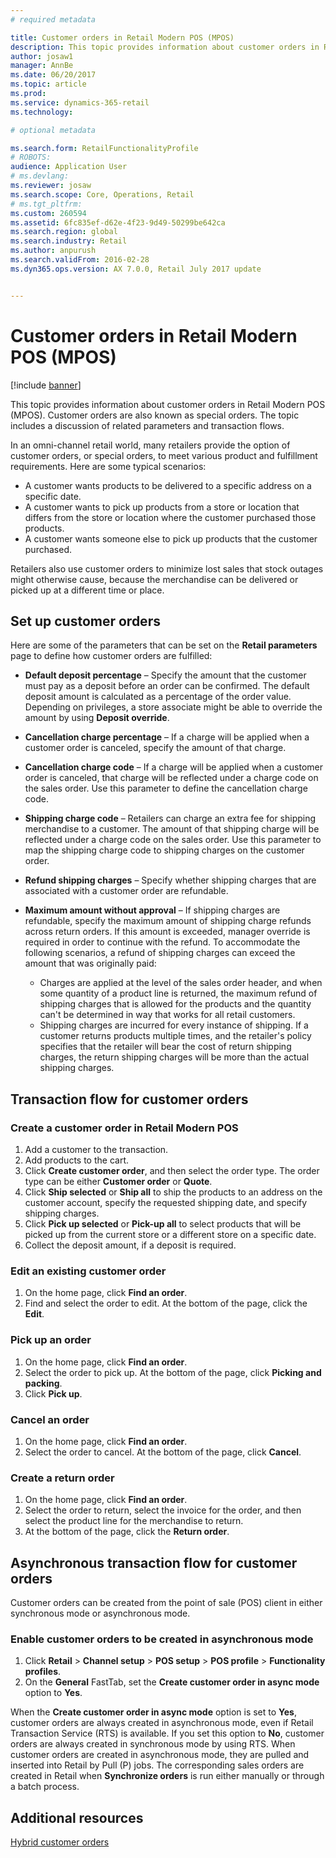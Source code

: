 ```yaml
---
# required metadata

title: Customer orders in Retail Modern POS (MPOS)
description: This topic provides information about customer orders in Retail Modern POS (MPOS). Customer orders are also known as special orders. The topic includes a discussion of related parameters and transaction flows.
author: josaw1
manager: AnnBe
ms.date: 06/20/2017
ms.topic: article
ms.prod: 
ms.service: dynamics-365-retail
ms.technology: 

# optional metadata

ms.search.form: RetailFunctionalityProfile 
# ROBOTS: 
audience: Application User
# ms.devlang: 
ms.reviewer: josaw
ms.search.scope: Core, Operations, Retail
# ms.tgt_pltfrm: 
ms.custom: 260594
ms.assetid: 6fc835ef-d62e-4f23-9d49-50299be642ca
ms.search.region: global
ms.search.industry: Retail
ms.author: anpurush
ms.search.validFrom: 2016-02-28
ms.dyn365.ops.version: AX 7.0.0, Retail July 2017 update


---
```


# Customer orders in Retail Modern POS (MPOS)

[!include [banner](includes/banner.md)]

This topic provides information about customer orders in Retail Modern POS (MPOS). Customer orders are also known as special orders. The topic includes a discussion of related parameters and transaction flows.

In an omni-channel retail world, many retailers provide the option of customer orders, or special orders, to meet various product and fulfillment requirements. Here are some typical scenarios:

- A customer wants products to be delivered to a specific address on a specific date.
- A customer wants to pick up products from a store or location that differs from the store or location where the customer purchased those products.
- A customer wants someone else to pick up products that the customer purchased.

Retailers also use customer orders to minimize lost sales that stock outages might otherwise cause, because the merchandise can be delivered or picked up at a different time or place.

## Set up customer orders

Here are some of the parameters that can be set on the **Retail parameters** page to define how customer orders are fulfilled:

- **Default deposit percentage** – Specify the amount that the customer must pay as a deposit before an order can be confirmed. The default deposit amount is calculated as a percentage of the order value. Depending on privileges, a store associate might be able to override the amount by using **Deposit override**.
- **Cancellation charge percentage** – If a charge will be applied when a customer order is canceled, specify the amount of that charge.
- **Cancellation charge code** – If a charge will be applied when a customer order is canceled, that charge will be reflected under a charge code on the sales order. Use this parameter to define the cancellation charge code.
- **Shipping charge code** – Retailers can charge an extra fee for shipping merchandise to a customer. The amount of that shipping charge will be reflected under a charge code on the sales order. Use this parameter to map the shipping charge code to shipping charges on the customer order.
- **Refund shipping charges** – Specify whether shipping charges that are associated with a customer order are refundable.
- **Maximum amount without approval** – If shipping charges are refundable, specify the maximum amount of shipping charge refunds across return orders. If this amount is exceeded, manager override is required in order to continue with the refund. To accommodate the following scenarios, a refund of shipping charges can exceed the amount that was originally paid:

    - Charges are applied at the level of the sales order header, and when some quantity of a product line is returned, the maximum refund of shipping charges that is allowed for the products and the quantity can't be determined in way that works for all retail customers.
    - Shipping charges are incurred for every instance of shipping. If a customer returns products multiple times, and the retailer's policy specifies that the retailer will bear the cost of return shipping charges, the return shipping charges will be more than the actual shipping charges.

## Transaction flow for customer orders

### Create a customer order in Retail Modern POS

1. Add a customer to the transaction.
2. Add products to the cart.
3. Click **Create customer order**, and then select the order type. The order type can be either **Customer order** or **Quote**.
4. Click **Ship selected** or **Ship all** to ship the products to an address on the customer account, specify the requested shipping date, and specify shipping charges.
5. Click **Pick up selected** or **Pick-up all** to select products that will be picked up from the current store or a different store on a specific date.
6. Collect the deposit amount, if a deposit is required.

### Edit an existing customer order

1. On the home page, click **Find an order**.
2. Find and select the order to edit. At the bottom of the page, click the **Edit**.

### Pick up an order

1. On the home page, click **Find an order**.
2. Select the order to pick up. At the bottom of the page, click **Picking and packing**.
3. Click **Pick up**.

### Cancel an order

1. On the home page, click **Find an order**.
2. Select the order to cancel. At the bottom of the page, click **Cancel**.

### Create a return order

1. On the home page, click **Find an order**.
2. Select the order to return, select the invoice for the order, and then select the product line for the merchandise to return.
3. At the bottom of the page, click the **Return order**.

## Asynchronous transaction flow for customer orders

Customer orders can be created from the point of sale (POS) client in either synchronous mode or asynchronous mode.

### Enable customer orders to be created in asynchronous mode

1. Click **Retail** &gt; **Channel setup** &gt; **POS setup** &gt; **POS profile** &gt; **Functionality profiles**.
2. On the **General** FastTab, set the **Create customer order in async mode** option to **Yes**.

When the **Create customer order in async mode** option is set to **Yes**, customer orders are always created in asynchronous mode, even if Retail Transaction Service (RTS) is available. If you set this option to **No**, customer orders are always created in synchronous mode by using RTS. When customer orders are created in asynchronous mode, they are pulled and inserted into Retail by Pull (P) jobs. The corresponding sales orders are created in Retail when **Synchronize orders** is run either manually or through a batch process.

## Additional resources

[Hybrid customer orders](hybrid-customer-orders.md)
